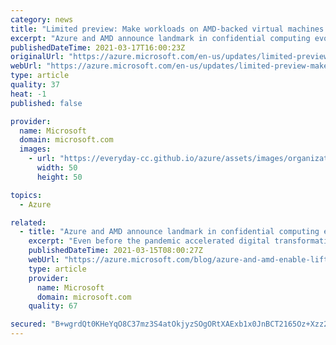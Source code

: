 ```yaml
---
category: news
title: "Limited preview: Make workloads on AMD-backed virtual machines confidential without recompiling code"
excerpt: "Azure and AMD announce landmark in confidential computing evolution -- it is now even easier to extend your protection of data at rest and data in transit to protect data in use.  "
publishedDateTime: 2021-03-17T16:00:23Z
originalUrl: "https://azure.microsoft.com/en-us/updates/limited-preview-make-workloads-on-amdbacked-virtual-machines-confidential-without-recompiling-code/"
webUrl: "https://azure.microsoft.com/en-us/updates/limited-preview-make-workloads-on-amdbacked-virtual-machines-confidential-without-recompiling-code/"
type: article
quality: 37
heat: -1
published: false

provider:
  name: Microsoft
  domain: microsoft.com
  images:
    - url: "https://everyday-cc.github.io/azure/assets/images/organizations/microsoft.com-50x50.jpg"
      width: 50
      height: 50

topics:
  - Azure

related:
  - title: "Azure and AMD announce landmark in confidential computing evolution "
    excerpt: "Even before the pandemic accelerated digital transformation globally, the scalability and security advantages offered by Microsoft Azure prompted organizations large and small to migrate their data, applications, and workloads from on-premises data centers to the cloud."
    publishedDateTime: 2021-03-15T08:00:27Z
    webUrl: "https://azure.microsoft.com/blog/azure-and-amd-enable-lift-and-shift-confidential-computing/"
    type: article
    provider:
      name: Microsoft
      domain: microsoft.com
    quality: 67

secured: "B+wgrdQt0KHeYqO8C37mz3S4atOkjyzSOgORtXAExb1x0JnBCT2165Oz+Xzz2Vq0UfGysfog6vN/3mVN8a3MaVyAPW2oxUWShDWNma558xobKV3FbwEP+OFWl09TGrPokFanMD+NhX64cmoa77nKhxRJN4RlSGwAMdCrVWdGpd6TWj1GO6tteU5g7JRJI2rP3EQ5+7hniOdAG3fOAPZw4kti3XospnVNz3NC572Y53Ev3a+GgP+xWV+opV2UMpGsKojF5uos6Q6ttek6jTx24RUeQ3Eiv3dcj7Mv3sb/OXtG7WIl2hIYeoR+VU427NuxgwzdHstx7ioJLMYYB800apAU0bvixsNAISKgtDFwHR0=;IJrxwakO2eSz+wtZf/bEuA=="
---
```


